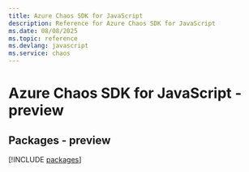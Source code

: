 ```yaml
---
title: Azure Chaos SDK for JavaScript
description: Reference for Azure Chaos SDK for JavaScript
ms.date: 08/08/2025
ms.topic: reference
ms.devlang: javascript
ms.service: chaos
---
```

# Azure Chaos SDK for JavaScript - preview
## Packages - preview
[!INCLUDE [packages](chaos-index.md)]